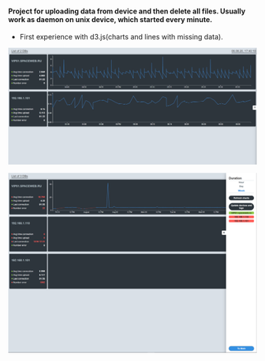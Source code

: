#### Project for uploading data from device and then delete all files. Usually work as daemon on unix device, which started every minute. 
 - First experience with d3.js(charts and lines with missing data). 
 
![Example 1](syncdata_example_img1.png) 

![Example 2](syncdata_example_img2.png) 
